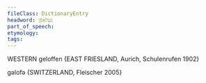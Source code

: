 ```yaml
---
fileClass: DictionaryEntry
headword: געלאָפֿן
part_of_speech: 
etymology: 
tags: 
---
```

WESTERN
geloffen {EAST FRIESLAND, Aurich, Schulenrufen 1902}

gəlofə {SWITZERLAND, Fleischer 2005}